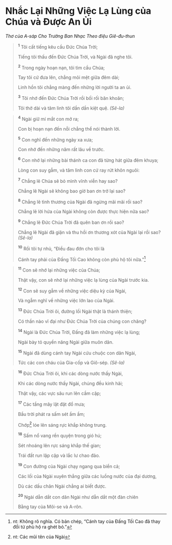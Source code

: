 # Nhắc Lại Những Việc Lạ Lùng của Chúa và Ðược An Ủi
*Thơ của A-sáp Cho Trưởng Ban Nhạc Theo điệu Giê-đu-thun*

> <sup><b>1</b></sup> Tôi cất tiếng kêu cầu Ðức Chúa Trời;
> 
> Tiếng tôi thấu đến Ðức Chúa Trời, và Ngài đã nghe tôi.
> 
> <sup><b>2</b></sup> Trong ngày hoạn nạn, tôi tìm cầu Chúa;
> 
> Tay tôi cứ đưa lên, chẳng mỏi mệt giữa đêm dài;
> 
> Linh hồn tôi chẳng màng đến những lời người ta an ủi.
> 
> <sup><b>3</b></sup> Tôi nhớ đến Ðức Chúa Trời rồi bối rối băn khoăn;
> 
> Tôi thở dài và tâm linh tôi dần dần kiệt quệ. *(Sê-la)*
>


> <sup><b>4</b></sup> Ngài giữ mí mắt con mở ra;
> 
> Con bị hoạn nạn đến nỗi chẳng thể nói thành lời.
> 
> <sup><b>5</b></sup> Con nghĩ đến những ngày xa xưa;
> 
> Con nhớ đến những năm rất lâu về trước.
> 
> <sup><b>6</b></sup> Con nhớ lại những bài thánh ca con đã từng hát giữa đêm khuya;
> 
> Lòng con suy gẫm, và tâm linh con cứ ray rứt khôn nguôi:
> 
> <sup><b>7</b></sup> Chẳng lẽ Chúa sẽ bỏ mình vĩnh viễn hay sao?
> 
> Chẳng lẽ Ngài sẽ không bao giờ ban ơn trở lại sao?
> 
> <sup><b>8</b></sup> Chẳng lẽ tình thương của Ngài đã ngừng mãi mãi rồi sao?
> 
> Chẳng lẽ lời hứa của Ngài không còn được thực hiện nữa sao?
> 
> <sup><b>9</b></sup> Chẳng lẽ Ðức Chúa Trời đã quên ban ơn rồi sao?
> 
> Chẳng lẽ Ngài đã giận và thu hồi ơn thương xót của Ngài lại rồi sao? *(Sê-la)*
> 
> <sup><b>10</b></sup> Rồi tôi tự nhủ, “Ðiều đau đớn cho tôi là
> 
> Cánh tay phải của Ðấng Tối Cao không còn phù hộ tôi nữa.”[^1-9dfd89c9-dbaf-4e76-af92-62ab01a3e105]
>


> <sup><b>11</b></sup> Con sẽ nhớ lại những việc của Chúa;
> 
> Thật vậy, con sẽ nhớ lại những việc lạ lùng của Ngài trước kia.
> 
> <sup><b>12</b></sup> Con sẽ suy gẫm về những việc diệu kỳ của Ngài,
> 
> Và ngẫm nghĩ về những việc lớn lao của Ngài.
> 
> <sup><b>13</b></sup> Ðức Chúa Trời ôi, đường lối Ngài thật là thánh thiện;
> 
> Có thần nào vĩ đại như Ðức Chúa Trời của chúng con chăng?
> 
> <sup><b>14</b></sup> Ngài là Ðức Chúa Trời, Ðấng đã làm những việc lạ lùng;
> 
> Ngài bày tỏ quyền năng Ngài giữa muôn dân.
> 
> <sup><b>15</b></sup> Ngài đã dùng cánh tay Ngài cứu chuộc con dân Ngài,
> 
> Tức các con cháu của Gia-cốp và Giô-sép. *(Sê-la)*
>


> <sup><b>16</b></sup> Ðức Chúa Trời ôi, khi các dòng nước thấy Ngài,
> 
> Khi các dòng nước thấy Ngài, chúng đều kinh hãi;
> 
> Thật vậy, các vực sâu run lên cầm cập;
> 
> <sup><b>17</b></sup> Các tầng mây lật đật đổ mưa;
> 
> Bầu trời phát ra sấm sét ầm ầm;
> 
> Chớp[^2-9dfd89c9-dbaf-4e76-af92-62ab01a3e105] lóe lên sáng rực khắp không trung.
> 
> <sup><b>18</b></sup> Sấm nổ vang rền quyện trong gió hú;
> 
> Sét nhoáng lên rực sáng khắp thế gian;
> 
> Trái đất run lập cập và lắc lư chao đảo.
> 
> <sup><b>19</b></sup> Con đường của Ngài chạy ngang qua biển cả;
> 
> Các lối của Ngài xuyên thẳng giữa các luồng nước của đại dương,
> 
> Dù các dấu chân Ngài chẳng ai biết được.
> 
> <sup><b>20</b></sup> Ngài dẫn dắt con dân Ngài như dẫn dắt một đàn chiên
> 
> Bằng tay của Môi-se và A-rôn.
>

[^1-9dfd89c9-dbaf-4e76-af92-62ab01a3e105]: nt: Không rõ nghĩa. Có bản chép, “Cánh tay của Ðấng Tối Cao đã thay đổi từ phù hộ ra ghét bỏ.”
[^2-9dfd89c9-dbaf-4e76-af92-62ab01a3e105]: nt: Các mũi tên của Ngài
